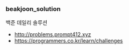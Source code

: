 ### beakjoon_solution
백준 데일리 솔루션
- http://problems.prompt412.xyz
- https://programmers.co.kr/learn/challenges

